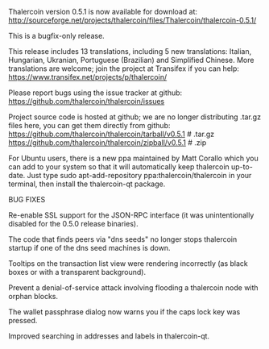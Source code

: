 Thalercoin version 0.5.1 is now available for download at:
http://sourceforge.net/projects/thalercoin/files/Thalercoin/thalercoin-0.5.1/

This is a bugfix-only release.

This release includes 13 translations, including 5 new translations:
Italian, Hungarian, Ukranian, Portuguese (Brazilian) and Simplified Chinese.
More translations are welcome; join the project at Transifex if you can help:
https://www.transifex.net/projects/p/thalercoin/

Please report bugs using the issue tracker at github:
https://github.com/thalercoin/thalercoin/issues

Project source code is hosted at github; we are no longer
distributing .tar.gz files here, you can get them
directly from github:
https://github.com/thalercoin/thalercoin/tarball/v0.5.1  # .tar.gz
https://github.com/thalercoin/thalercoin/zipball/v0.5.1  # .zip

For Ubuntu users, there is a new ppa maintained by Matt Corallo which
you can add to your system so that it will automatically keep
thalercoin up-to-date.  Just type
sudo apt-add-repository ppa:thalercoin/thalercoin
in your terminal, then install the thalercoin-qt package.


BUG FIXES

Re-enable SSL support for the JSON-RPC interface (it was unintentionally
disabled for the 0.5.0 release binaries).

The code that finds peers via "dns seeds" no longer stops thalercoin startup
if one of the dns seed machines is down.

Tooltips on the transaction list view were rendering incorrectly (as black boxes
or with a transparent background).

Prevent a denial-of-service attack involving flooding a thalercoin node with
orphan blocks.

The wallet passphrase dialog now warns you if the caps lock key was pressed.

Improved searching in addresses and labels in thalercoin-qt.
